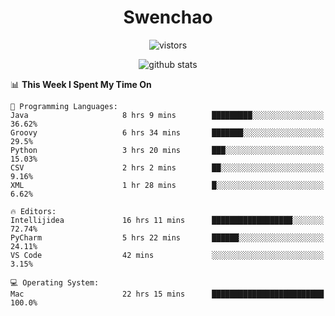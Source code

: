 <h1 align="center">Swenchao</h3>

<p align="center">
  <img src="https://visitor-badge.glitch.me/badge?page_id=Swenchao" alt="vistors" />
</p>

<p align="center">
  <img src="https://github-readme-stats.vercel.app/api?username=Swenchao&count_private=true&show_icons=true&theme=vue-dark&hide_title=true" alt="github stats" />
</p>

<!--START_SECTION:waka-->
📊 **This Week I Spent My Time On** 

```text
💬 Programming Languages: 
Java                     8 hrs 9 mins        █████████░░░░░░░░░░░░░░░░   36.62% 
Groovy                   6 hrs 34 mins       ███████░░░░░░░░░░░░░░░░░░   29.5% 
Python                   3 hrs 20 mins       ███░░░░░░░░░░░░░░░░░░░░░░   15.03% 
CSV                      2 hrs 2 mins        ██░░░░░░░░░░░░░░░░░░░░░░░   9.16% 
XML                      1 hr 28 mins        █░░░░░░░░░░░░░░░░░░░░░░░░   6.62%

🔥 Editors: 
Intellijidea             16 hrs 11 mins      ██████████████████░░░░░░░   72.74% 
PyCharm                  5 hrs 22 mins       ██████░░░░░░░░░░░░░░░░░░░   24.11% 
VS Code                  42 mins             ░░░░░░░░░░░░░░░░░░░░░░░░░   3.15%

💻 Operating System: 
Mac                      22 hrs 15 mins      █████████████████████████   100.0%

```


<!--END_SECTION:waka-->
